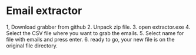 # Email extractor
1, Download grabber from github
2. Unpack zip file.
3. open extractor.exe
4. Select the CSV file where you want to grab the emails.
5. Select name for file with emails and press enter.
6. ready to go, your new file is on the original file directory.
